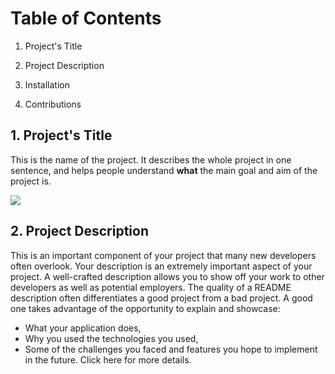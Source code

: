# Table of Contents

1. Project's Title

2. Project Description

3. Installation

4. Contributions



## 1. Project's Title

This is the name of the project. It describes the whole project in one sentence, and helps
people understand **what** the main goal and aim of the project is.

![](https://d2slcw3kip6qmk.cloudfront.net/marketing/blog/2017Q2/project-planning-header@2x.png)


## 2. Project Description
This is an important component of your project that many new developers often overlook.
Your description is an extremely important aspect of your project. A well-crafted description 
allows you to show off your work to other developers as well as potential employers.
The quality of a README description often differentiates a good project from a bad project. 
A good one takes advantage of the opportunity to explain and showcase:
* What your application does,
* Why you used the technologies you used,
* Some of the challenges you faced and features you hope to implement in the future.
Click here for more details.